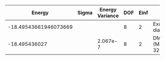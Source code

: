 | Energy                | Sigma | Energy Variance | DOF | Einf | Method                   | Reference |
|-----------------------|-------|-----------------|-----|------|--------------------------|-----------|
| -18.49543661946073669 |       |                 | 8   | 2    | Exact diagonalization    | [code](https://github.com/varbench/methods/blob/main/scripts/Hubbard/square_16_P_4_2/ed_lattice_symmetries.sh) |
| -18.495436027         |       | 2.067e-7        | 8   | 2    | DMRG (MaxLinkDim ~ 3200) | [code](https://github.com/varbench/methods/blob/main/programs/dmrg_itensors_hubbard/Hubbard/square_16_P_4_2.jl) |
